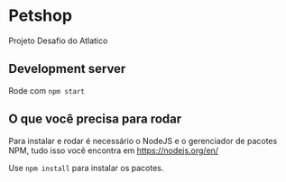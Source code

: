 # Petshop

Projeto Desafio do Atlatico

## Development server

Rode com `npm start`

## O que você precisa para rodar
Para instalar e rodar é necessário o NodeJS e o gerenciador de pacotes NPM, 
tudo isso você encontra em https://nodejs.org/en/  

Use `npm install` para instalar os pacotes.